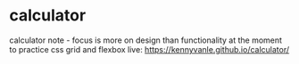 # calculator
calculator
note - focus is more on design than functionality at the moment to practice css grid and flexbox
live: https://kennyvanle.github.io/calculator/
